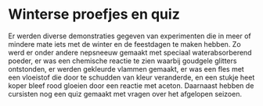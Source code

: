 # Winterse proefjes en quiz
Er werden diverse demonstraties gegeven van experimenten die in meer of mindere mate iets met de winter en de feestdagen te maken hebben. Zo werd er onder andere nepsneeuw gemaakt met speciaal waterabsorberend poeder, er was een chemische reactie te zien waarbij goudgele glitters ontstonden, er werden gekleurde vlammen gemaakt, er was een fles met een vloeistof die door te schudden van kleur veranderde, en een stukje heet koper bleef rood gloeien door een reactie met aceton. Daarnaast hebben de cursisten nog een quiz gemaakt met vragen over het afgelopen seizoen.
